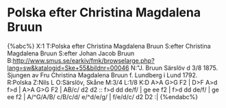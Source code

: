 # Polska efter Christina Magdalena Bruun

{%abc%}
X:1
T:Polska efter Christina Magdalena Bruun
S:efter Christina Magdalena Bruun
S:efter Johan Jacob Bruun
B:http://www.smus.se/earkiv/fmk/browselarge.php?lang=sw&katalogid=Ske+55&bildnr=00046
N:"J. Bruun Särslöv d 3/8 1875. Sjungen av Fru Christina Magdalena Bruun f. Lundberg i Lund 1792.
R:Polska
Z:Nils L
O:Särslöv, Skåne
M:3/4
L:1/8
K:D
A>A G>G F2 | D>F A>d f>d | A>A G>G F2 | AB/c/ d2 d2 ::
f>d dd de/f/ | ge ee f2 | f>d dd de/f/ | ge ee f2 | 
A/^G/A/B/ c/B/c/d/ e/^d/e/g/ | f/e/d/c/ d2 D2 :| 
{%endabc%}
